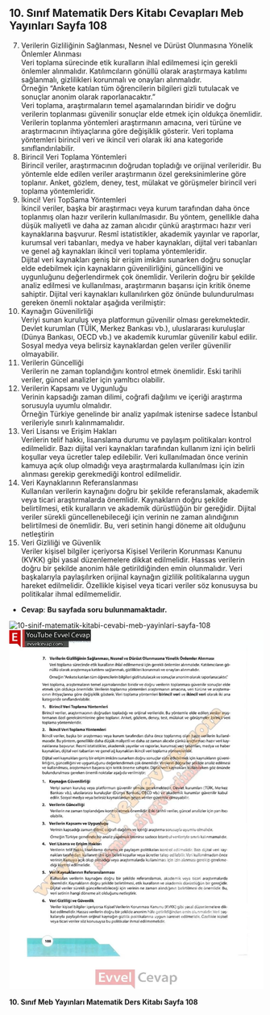 ## 10. Sınıf Matematik Ders Kitabı Cevapları Meb Yayınları Sayfa 108

7. Verilerin Gizliliğinin Sağlanması, Nesnel ve Dürüst Olunmasına Yönelik Önlemler Alınması  
 Veri toplama sürecinde etik kuralların ihlal edilmemesi için gerekli önlemler alınmalıdır. Katılımcıların gönüllü olarak araştırmaya katılımı sağlanmalı, gizlilikleri korunmalı ve onayları alınmalıdır.  
 Örneğin “Ankete katılan tüm öğrencilerin bilgileri gizli tutulacak ve sonuçlar anonim olarak raporlanacaktır.”  
 Veri toplama, araştırmaların temel aşamalarından biridir ve doğru verilerin toplanması güvenilir sonuçlar elde etmek için oldukça önemlidir. Verilerin toplanma yöntemleri araştırmanın amacına, veri türüne ve araştırmacının ihtiyaçlarına göre değişiklik gösterir. Veri toplama yöntemleri birincil veri ve ikincil veri olarak iki ana kategoride sınıflandırılabilir.  
 1. Birincil Veri Toplama Yöntemleri  
 Birincil veriler, araştırmacının doğrudan topladığı ve orijinal verileridir. Bu yöntemle elde edilen veriler araştırmanın özel gereksinimlerine göre toplanır. Anket, gözlem, deney, test, mülakat ve görüşmeler birincil veri toplama yöntemleridir.  
 2. İkinci! Veri TopSama Yöntemleri  
 İkincil veriler, başka bir araştırmacı veya kurum tarafından daha önce toplanmış olan hazır verilerin kullanılmasıdır. Bu yöntem, genellikle daha düşük maliyetli ve daha az zaman alıcıdır çünkü araştırmacı hazır veri kaynaklarına başvurur. Resmî istatistikler, akademik yayınlar ve raporlar, kurumsal veri tabanları, medya ve haber kaynakları, dijital veri tabanları ve genel ağ kaynakları ikincil veri toplama yöntemleridir.  
 Dijital veri kaynakları geniş bir erişim imkânı sunarken doğru sonuçlar elde edebilmek için kaynakların güvenilirliğini, güncelliğini ve uygunluğunu değerlendirmek çok önemlidir. Verilerin doğru bir şekilde analiz edilmesi ve kullanılması, araştırmanın başarısı için kritik öneme sahiptir. Dijital veri kaynakları kullanılırken göz önünde bulundurulması gereken önemli noktalar aşağıda verilmiştir:  
 1. Kaynağın Güvenilirliği  
 Veriyi sunan kuruluş veya platformun güvenilir olması gerekmektedir. Devlet kurumlan (TÜİK, Merkez Bankası vb.), uluslararası kuruluşlar (Dünya Bankası, OECD vb.) ve akademik kurumlar güvenilir kabul edilir. Sosyal medya veya belirsiz kaynaklardan gelen veriler güvenilir olmayabilir.  
 2. Verilerin Güncelliği  
 Verilerin ne zaman toplandığını kontrol etmek önemlidir. Eski tarihli veriler, güncel analizler için yamltıcı olabilir.  
 3. Verilerin Kapsamı ve Uygunluğu  
 Verinin kapsadığı zaman dilimi, coğrafi dağılımı ve içeriği araştırma sorusuyla uyumlu olmalıdır.  
 Örneğin Türkiye genelinde bir analiz yapılmak istenirse sadece İstanbul verileriyle sınırlı kalınmamalıdır.  
 4. Veri Lisansı ve Erişim Hakları  
 Verilerin telif hakkı, lisanslama durumu ve paylaşım politikaları kontrol edilmelidir. Bazı dijital veri kaynakları tarafından kullanım izni için belirli koşullar veya ücretler talep edilebilir. Veri kullanılmadan önce verinin kamuya açık olup olmadığı veya araştırmalarda kullanılması için izin alınması gerekip gerekmediği kontrol edilmelidir.  
 5. Veri Kaynaklarının Referanslanması  
 Kullanılan verilerin kaynağını doğru bir şekilde referanslamak, akademik veya ticari araştırmalarda önemlidir. Kaynakların doğru şekilde belirtilmesi, etik kuralların ve akademik dürüstlüğün bir gereğidir. Dijital veriler sürekli güncellenebileceği için verinin ne zaman alındığının belirtilmesi de önemlidir. Bu, veri setinin hangi döneme ait olduğunu netleştirin  
 6. Veri Gizliliği ve Güvenlik  
 Veriler kişisel bilgiler içeriyorsa Kişisel Verilerin Korunması Kanunu (KVKK) gibi yasal düzenlemelere dikkat edilmelidir. Hassas verilerin doğru bir şekilde anonim hâle getirildiğinden emin olunmalıdır. Veri başkalarıyla paylaşılırken orijinal kaynağın gizlilik politikalarına uygun hareket edilmelidir. Özellikle kişisel veya ticari veriler söz konusuysa bu politikalar ihmal edilmemelidir.

* **Cevap**: **Bu sayfada soru bulunmamaktadır.**

![10-sinif-matematik-kitabi-cevabi-meb-yayinlari-sayfa-108]()![10-sinif-matematik-kitabi-cevabi-meb-yayinlari-sayfa-108](./image1.webp)

**10. Sınıf Meb Yayınları Matematik Ders Kitabı Sayfa 108**